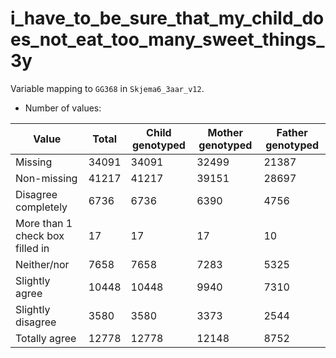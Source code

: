 # i_have_to_be_sure_that_my_child_does_not_eat_too_many_sweet_things_3y
Variable mapping to `GG368` in `Skjema6_3aar_v12`.
- Number of values:

| Value | Total | Child genotyped | Mother genotyped | Father genotyped |
| ----- | ----- | --------------- | ---------------- | ---------------- |
| Missing | 34091 | 34091 | 32499 | 21387 |
| Non-missing | 41217 | 41217 | 39151 | 28697 |
| Disagree completely | 6736 | 6736 | 6390 |4756 |
| More than 1 check box filled in | 17 | 17 | 17 |10 |
| Neither/nor | 7658 | 7658 | 7283 |5325 |
| Slightly agree | 10448 | 10448 | 9940 |7310 |
| Slightly disagree | 3580 | 3580 | 3373 |2544 |
| Totally agree | 12778 | 12778 | 12148 |8752 |




